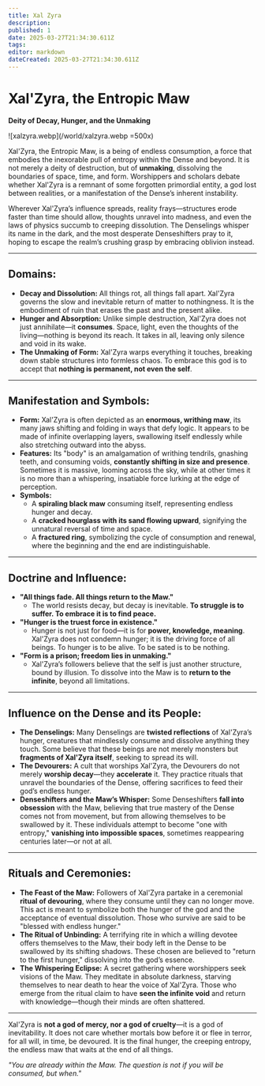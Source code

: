 ```yaml
---
title: Xal Zyra
description: 
published: 1
date: 2025-03-27T21:34:30.611Z
tags: 
editor: markdown
dateCreated: 2025-03-27T21:34:30.611Z
---
```


# Xal'Zyra, the Entropic Maw  
**Deity of Decay, Hunger, and the Unmaking**  

![xalzyra.webp](/world/xalzyra.webp =500x)

Xal'Zyra, the Entropic Maw, is a being of endless consumption, a force that embodies the inexorable pull of entropy within the Dense and beyond. It is not merely a deity of destruction, but of **unmaking**, dissolving the boundaries of space, time, and form. Worshippers and scholars debate whether Xal'Zyra is a remnant of some forgotten primordial entity, a god lost between realities, or a manifestation of the Dense’s inherent instability.  

Wherever Xal'Zyra’s influence spreads, reality frays—structures erode faster than time should allow, thoughts unravel into madness, and even the laws of physics succumb to creeping dissolution. The Denselings whisper its name in the dark, and the most desperate Denseshifters pray to it, hoping to escape the realm’s crushing grasp by embracing oblivion instead.  

---

## **Domains:**
- **Decay and Dissolution:** All things rot, all things fall apart. Xal'Zyra governs the slow and inevitable return of matter to nothingness. It is the embodiment of ruin that erases the past and the present alike.  
- **Hunger and Absorption:** Unlike simple destruction, Xal'Zyra does not just annihilate—it **consumes**. Space, light, even the thoughts of the living—nothing is beyond its reach. It takes in all, leaving only silence and void in its wake.  
- **The Unmaking of Form:** Xal'Zyra warps everything it touches, breaking down stable structures into formless chaos. To embrace this god is to accept that **nothing is permanent, not even the self**.  

---

## **Manifestation and Symbols:**
- **Form:** Xal'Zyra is often depicted as an **enormous, writhing maw**, its many jaws shifting and folding in ways that defy logic. It appears to be made of infinite overlapping layers, swallowing itself endlessly while also stretching outward into the abyss.  
- **Features:** Its "body" is an amalgamation of writhing tendrils, gnashing teeth, and consuming voids, **constantly shifting in size and presence**. Sometimes it is massive, looming across the sky, while at other times it is no more than a whispering, insatiable force lurking at the edge of perception.  
- **Symbols:**  
  - A **spiraling black maw** consuming itself, representing endless hunger and decay.  
  - A **cracked hourglass with its sand flowing upward**, signifying the unnatural reversal of time and space.  
  - A **fractured ring**, symbolizing the cycle of consumption and renewal, where the beginning and the end are indistinguishable.  

---

## **Doctrine and Influence:**
- **"All things fade. All things return to the Maw."**  
  - The world resists decay, but decay is inevitable. **To struggle is to suffer. To embrace it is to find peace.**  
- **"Hunger is the truest force in existence."**  
  - Hunger is not just for food—it is for **power, knowledge, meaning**. Xal'Zyra does not condemn hunger; it is the driving force of all beings. To hunger is to be alive. To be sated is to be nothing.  
- **"Form is a prison; freedom lies in unmaking."**  
  - Xal'Zyra’s followers believe that the self is just another structure, bound by illusion. To dissolve into the Maw is to **return to the infinite**, beyond all limitations.  

---

## **Influence on the Dense and its People:**
- **The Denselings:** Many Denselings are **twisted reflections** of Xal'Zyra’s hunger, creatures that mindlessly consume and dissolve anything they touch. Some believe that these beings are not merely monsters but **fragments of Xal'Zyra itself**, seeking to spread its will.  
- **The Devourers:** A cult that worships Xal'Zyra, the Devourers do not merely **worship decay**—they **accelerate** it. They practice rituals that unravel the boundaries of the Dense, offering sacrifices to feed their god’s endless hunger.  
- **Denseshifters and the Maw’s Whisper:** Some Denseshifters **fall into obsession** with the Maw, believing that true mastery of the Dense comes not from movement, but from allowing themselves to be swallowed by it. These individuals attempt to become "one with entropy," **vanishing into impossible spaces**, sometimes reappearing centuries later—or not at all.  

---

## **Rituals and Ceremonies:**
- **The Feast of the Maw:** Followers of Xal'Zyra partake in a ceremonial **ritual of devouring**, where they consume until they can no longer move. This act is meant to symbolize both the hunger of the god and the acceptance of eventual dissolution. Those who survive are said to be "blessed with endless hunger."  
- **The Ritual of Unbinding:** A terrifying rite in which a willing devotee offers themselves to the Maw, their body left in the Dense to be swallowed by its shifting shadows. These chosen are believed to "return to the first hunger," dissolving into the god’s essence.  
- **The Whispering Eclipse:** A secret gathering where worshippers seek visions of the Maw. They meditate in absolute darkness, starving themselves to near death to hear the voice of Xal'Zyra. Those who emerge from the ritual claim to have **seen the infinite void** and return with knowledge—though their minds are often shattered.  

---

Xal'Zyra is **not a god of mercy, nor a god of cruelty**—it is a god of inevitability. It does not care whether mortals bow before it or flee in terror, for all will, in time, be devoured. It is the final hunger, the creeping entropy, the endless maw that waits at the end of all things.  

_"You are already within the Maw. The question is not if you will be consumed, but when."_  
